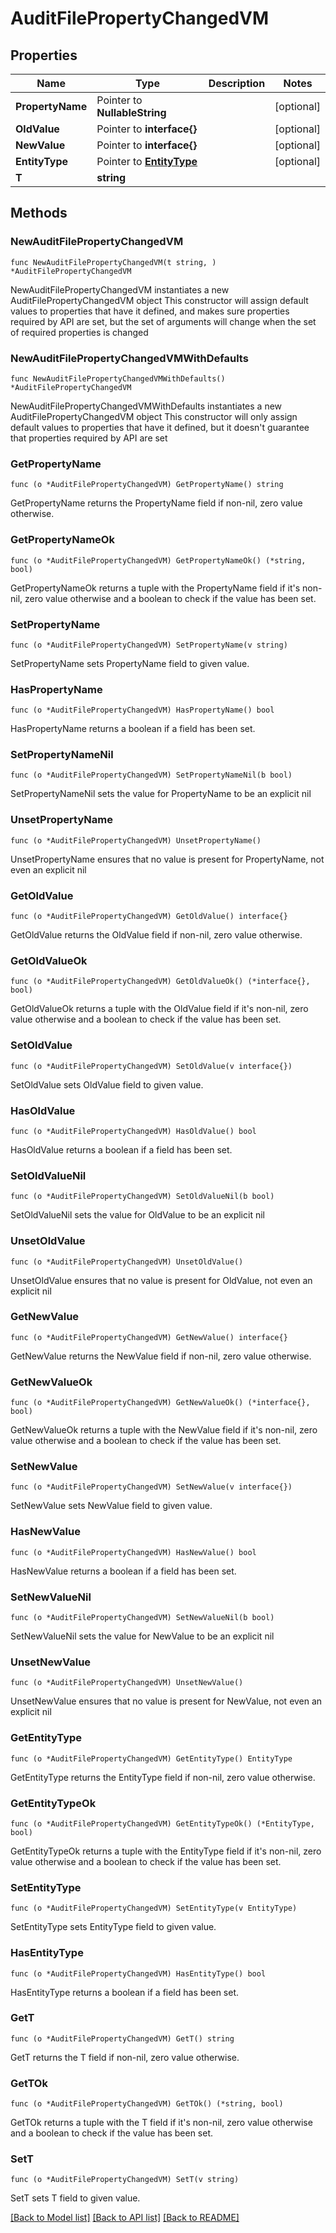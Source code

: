# AuditFilePropertyChangedVM

## Properties

Name | Type | Description | Notes
------------ | ------------- | ------------- | -------------
**PropertyName** | Pointer to **NullableString** |  | [optional] 
**OldValue** | Pointer to **interface{}** |  | [optional] 
**NewValue** | Pointer to **interface{}** |  | [optional] 
**EntityType** | Pointer to [**EntityType**](EntityType.md) |  | [optional] 
**T** | **string** |  | 

## Methods

### NewAuditFilePropertyChangedVM

`func NewAuditFilePropertyChangedVM(t string, ) *AuditFilePropertyChangedVM`

NewAuditFilePropertyChangedVM instantiates a new AuditFilePropertyChangedVM object
This constructor will assign default values to properties that have it defined,
and makes sure properties required by API are set, but the set of arguments
will change when the set of required properties is changed

### NewAuditFilePropertyChangedVMWithDefaults

`func NewAuditFilePropertyChangedVMWithDefaults() *AuditFilePropertyChangedVM`

NewAuditFilePropertyChangedVMWithDefaults instantiates a new AuditFilePropertyChangedVM object
This constructor will only assign default values to properties that have it defined,
but it doesn't guarantee that properties required by API are set

### GetPropertyName

`func (o *AuditFilePropertyChangedVM) GetPropertyName() string`

GetPropertyName returns the PropertyName field if non-nil, zero value otherwise.

### GetPropertyNameOk

`func (o *AuditFilePropertyChangedVM) GetPropertyNameOk() (*string, bool)`

GetPropertyNameOk returns a tuple with the PropertyName field if it's non-nil, zero value otherwise
and a boolean to check if the value has been set.

### SetPropertyName

`func (o *AuditFilePropertyChangedVM) SetPropertyName(v string)`

SetPropertyName sets PropertyName field to given value.

### HasPropertyName

`func (o *AuditFilePropertyChangedVM) HasPropertyName() bool`

HasPropertyName returns a boolean if a field has been set.

### SetPropertyNameNil

`func (o *AuditFilePropertyChangedVM) SetPropertyNameNil(b bool)`

 SetPropertyNameNil sets the value for PropertyName to be an explicit nil

### UnsetPropertyName
`func (o *AuditFilePropertyChangedVM) UnsetPropertyName()`

UnsetPropertyName ensures that no value is present for PropertyName, not even an explicit nil
### GetOldValue

`func (o *AuditFilePropertyChangedVM) GetOldValue() interface{}`

GetOldValue returns the OldValue field if non-nil, zero value otherwise.

### GetOldValueOk

`func (o *AuditFilePropertyChangedVM) GetOldValueOk() (*interface{}, bool)`

GetOldValueOk returns a tuple with the OldValue field if it's non-nil, zero value otherwise
and a boolean to check if the value has been set.

### SetOldValue

`func (o *AuditFilePropertyChangedVM) SetOldValue(v interface{})`

SetOldValue sets OldValue field to given value.

### HasOldValue

`func (o *AuditFilePropertyChangedVM) HasOldValue() bool`

HasOldValue returns a boolean if a field has been set.

### SetOldValueNil

`func (o *AuditFilePropertyChangedVM) SetOldValueNil(b bool)`

 SetOldValueNil sets the value for OldValue to be an explicit nil

### UnsetOldValue
`func (o *AuditFilePropertyChangedVM) UnsetOldValue()`

UnsetOldValue ensures that no value is present for OldValue, not even an explicit nil
### GetNewValue

`func (o *AuditFilePropertyChangedVM) GetNewValue() interface{}`

GetNewValue returns the NewValue field if non-nil, zero value otherwise.

### GetNewValueOk

`func (o *AuditFilePropertyChangedVM) GetNewValueOk() (*interface{}, bool)`

GetNewValueOk returns a tuple with the NewValue field if it's non-nil, zero value otherwise
and a boolean to check if the value has been set.

### SetNewValue

`func (o *AuditFilePropertyChangedVM) SetNewValue(v interface{})`

SetNewValue sets NewValue field to given value.

### HasNewValue

`func (o *AuditFilePropertyChangedVM) HasNewValue() bool`

HasNewValue returns a boolean if a field has been set.

### SetNewValueNil

`func (o *AuditFilePropertyChangedVM) SetNewValueNil(b bool)`

 SetNewValueNil sets the value for NewValue to be an explicit nil

### UnsetNewValue
`func (o *AuditFilePropertyChangedVM) UnsetNewValue()`

UnsetNewValue ensures that no value is present for NewValue, not even an explicit nil
### GetEntityType

`func (o *AuditFilePropertyChangedVM) GetEntityType() EntityType`

GetEntityType returns the EntityType field if non-nil, zero value otherwise.

### GetEntityTypeOk

`func (o *AuditFilePropertyChangedVM) GetEntityTypeOk() (*EntityType, bool)`

GetEntityTypeOk returns a tuple with the EntityType field if it's non-nil, zero value otherwise
and a boolean to check if the value has been set.

### SetEntityType

`func (o *AuditFilePropertyChangedVM) SetEntityType(v EntityType)`

SetEntityType sets EntityType field to given value.

### HasEntityType

`func (o *AuditFilePropertyChangedVM) HasEntityType() bool`

HasEntityType returns a boolean if a field has been set.

### GetT

`func (o *AuditFilePropertyChangedVM) GetT() string`

GetT returns the T field if non-nil, zero value otherwise.

### GetTOk

`func (o *AuditFilePropertyChangedVM) GetTOk() (*string, bool)`

GetTOk returns a tuple with the T field if it's non-nil, zero value otherwise
and a boolean to check if the value has been set.

### SetT

`func (o *AuditFilePropertyChangedVM) SetT(v string)`

SetT sets T field to given value.



[[Back to Model list]](../README.md#documentation-for-models) [[Back to API list]](../README.md#documentation-for-api-endpoints) [[Back to README]](../README.md)


